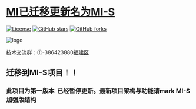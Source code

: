 # [MI已迁移更新名为MI-S](https://github.com/MIYAOW/MI)

[![License](https://img.shields.io/badge/license-MIT-blue.svg)](http://blog.csdn.net/fjnpysh)
[![GitHub stars](https://img.shields.io/github/stars/MIYAOW/MI.svg?style=social&label=Stars)](https://github.com/MIYAOW/MI)
[![GitHub forks](https://img.shields.io/github/forks/MIYAOW/MI.svg?style=social&label=Fork)](https://github.com/MIYAOW/MI)

![logo](.project-resouce/MILOGO-120x120.png)

技术交流群：ⓕ-386423880[福建区](https://jq.qq.com/?_wv=1027&k=517NHmC)

## 迁移到MI-S项目！！

### 此项目为第一版本  已经暂停更新。最新项目架构与功能请mark MI-S 加强版结构

